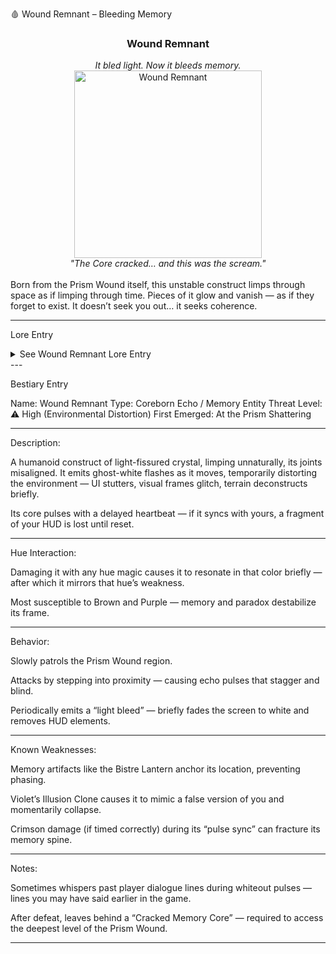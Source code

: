 🩸 Wound Remnant – Bleeding Memory

<div align="center">
  <h3>Wound Remnant</h3>
  <i>It bled light. Now it bleeds memory.</i><br>
  <img src="../../assets/monsters/wound-remnant.png" alt="Wound Remnant" width="300"><br>
  <i>"The Core cracked… and this was the scream."</i><br><br>
</div>Born from the Prism Wound itself, this unstable construct limps through space as if limping through time. Pieces of it glow and vanish — as if they forget to exist. It doesn’t seek you out… it seeks coherence.


---

Lore Entry

<details><summary>See Wound Remnant Lore Entry</summary>Lore Entry: Charred field notes from Prismara Chronologer Tyelus Vane

> "It emerged the moment the Core shattered. A figure, not whole — walking without footsteps. Light poured from its ribs, but it was cold."



> "It didn’t speak. But I heard it. Not sound — absence. Every time I tried to write, the ink vanished."



> "My companion reached out. His hand glowed. Then it was gone. Then he was."



> "The Wound Remnant is not a being. It is an afterimage of agony too large to stay still. You don’t kill it. You just outlast the part of yourself it remembers."



</details>
---

Bestiary Entry

Name: Wound Remnant
Type: Coreborn Echo / Memory Entity
Threat Level: ⚠️ High (Environmental Distortion)
First Emerged: At the Prism Shattering


---

Description:

A humanoid construct of light-fissured crystal, limping unnaturally, its joints misaligned. It emits ghost-white flashes as it moves, temporarily distorting the environment — UI stutters, visual frames glitch, terrain deconstructs briefly.

Its core pulses with a delayed heartbeat — if it syncs with yours, a fragment of your HUD is lost until reset.


---

Hue Interaction:

Damaging it with any hue magic causes it to resonate in that color briefly — after which it mirrors that hue’s weakness.

Most susceptible to Brown and Purple — memory and paradox destabilize its frame.



---

Behavior:

Slowly patrols the Prism Wound region.

Attacks by stepping into proximity — causing echo pulses that stagger and blind.

Periodically emits a “light bleed” — briefly fades the screen to white and removes HUD elements.



---

Known Weaknesses:

Memory artifacts like the Bistre Lantern anchor its location, preventing phasing.

Violet’s Illusion Clone causes it to mimic a false version of you and momentarily collapse.

Crimson damage (if timed correctly) during its “pulse sync” can fracture its memory spine.



---

Notes:

Sometimes whispers past player dialogue lines during whiteout pulses — lines you may have said earlier in the game.

After defeat, leaves behind a “Cracked Memory Core” — required to access the deepest level of the Prism Wound.



---


